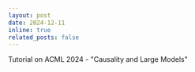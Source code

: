 ```yaml
---
layout: post
date: 2024-12-11
inline: true
related_posts: false
---
```


Tutorial on ACML 2024 - "Causality and Large Models"
